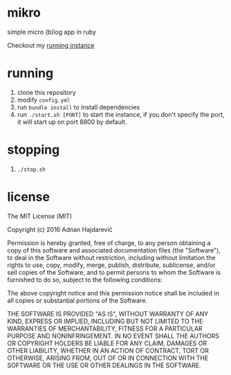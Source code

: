 # mikro
simple micro (b)log app in ruby

Checkout my [running instance](https://blog.hajdarevic.net/)

# running
1. clone this repository
1. modify `config.yml`
1. run `bundle install` to install dependencies
1. run `./start.sh [PORT]` to start the instance, if you don't specify the port, it will start up on port 8800 by default.

# stopping
1. `./stop.sh`

# license
The MIT License (MIT)

Copyright (c) 2016 Adnan Hajdarević

Permission is hereby granted, free of charge, to any person obtaining a copy
of this software and associated documentation files (the "Software"), to deal
in the Software without restriction, including without limitation the rights
to use, copy, modify, merge, publish, distribute, sublicense, and/or sell
copies of the Software, and to permit persons to whom the Software is
furnished to do so, subject to the following conditions:

The above copyright notice and this permission notice shall be included in all
copies or substantial portions of the Software.

THE SOFTWARE IS PROVIDED "AS IS", WITHOUT WARRANTY OF ANY KIND, EXPRESS OR
IMPLIED, INCLUDING BUT NOT LIMITED TO THE WARRANTIES OF MERCHANTABILITY,
FITNESS FOR A PARTICULAR PURPOSE AND NONINFRINGEMENT. IN NO EVENT SHALL THE
AUTHORS OR COPYRIGHT HOLDERS BE LIABLE FOR ANY CLAIM, DAMAGES OR OTHER
LIABILITY, WHETHER IN AN ACTION OF CONTRACT, TORT OR OTHERWISE, ARISING FROM,
OUT OF OR IN CONNECTION WITH THE SOFTWARE OR THE USE OR OTHER DEALINGS IN THE
SOFTWARE.
